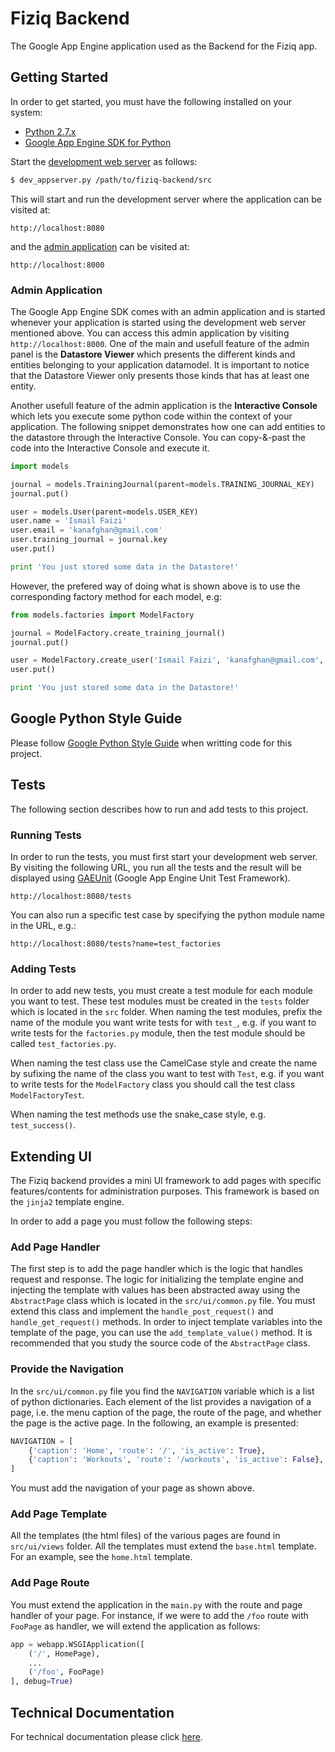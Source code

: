 # Fiziq Backend

The Google App Engine application used as the Backend for the Fiziq app.

## Getting Started
In order to get started, you must have the following installed on your system:

- [Python 2.7.x](https://www.python.org/downloads/)
- [Google App Engine SDK for Python](https://cloud.google.com/appengine/downloads#Google_App_Engine_SDK_for_Python)

Start the [development web server](https://cloud.google.com/appengine/docs/python/tools/devserver) as follows:

```bash
$ dev_appserver.py /path/to/fiziq-backend/src
```

This will start and run the development server where the application can be visited at:

```
http://localhost:8080
``` 

and the [admin application](#admin-application) can be visited at:

```
http://localhost:8000
``` 

### Admin Application
The Google App Engine SDK comes with an admin application and is started whenever your application is started using
the development web server mentioned above. You can access this admin application by 
visiting `http://localhost:8000`. One of the main and usefull feature of the admin panel is 
the **Datastore Viewer** which presents the different kinds and entities belonging to your application datamodel.
It is important to notice that the Datastore Viewer only presents those kinds that has at least one entity.

Another usefull feature of the admin application is the **Interactive Console** which lets you execute some python
code within the context of your application. The following snippet demonstrates how one can add entities to the
datastore through the Interactive Console. You can copy-&-past the code into the Interactive Console and execute
it.

```Python
import models

journal = models.TrainingJournal(parent=models.TRAINING_JOURNAL_KEY)
journal.put()

user = models.User(parent=models.USER_KEY)
user.name = 'Ismail Faizi'
user.email = 'kanafghan@gmail.com'
user.training_journal = journal.key
user.put()

print 'You just stored some data in the Datastore!'
```

However, the prefered way of doing what is shown above is to use the corresponding factory method for each
model, e.g:

```Python
from models.factories import ModelFactory

journal = ModelFactory.create_training_journal()
journal.put()

user = ModelFactory.create_user('Ismail Faizi', 'kanafghan@gmail.com', journal)
user.put()

print 'You just stored some data in the Datastore!'
```

## Google Python Style Guide
Please follow [Google Python Style Guide](http://google-styleguide.googlecode.com/svn/trunk/pyguide.html)
when writting code for this project.


## Tests
The following section describes how to run and add tests to this project.

### Running Tests
In order to run the tests, you must first start your development web server. By visiting the following
URL, you run all the tests and the result will be displayed using 
[GAEUnit](https://code.google.com/p/gaeunit/) (Google App Engine Unit Test Framework).

```
http://localhost:8080/tests
```

You can also run a specific test case by specifying the python module name in the URL, e.g.:

```
http://localhost:8080/tests?name=test_factories
```

### Adding Tests
In order to add new tests, you must create a test module for each module you want to test. These test
modules must be created in the `tests` folder which is located in the `src` folder. When naming the 
test modules, prefix the name of the module you want write tests for with `test_`, e.g. if you want
to write tests for the `factories.py` module, then the test module should be called `test_factories.py`.

When naming the test class use the CamelCase style and create the name by sufixing the name of 
the class you want to test with `Test`, e.g. if you want to write tests for the `ModelFactory` class
you should call the test class `ModelFactoryTest`.

When naming the test methods use the snake_case style, e.g. `test_success()`. 


## Extending UI
The Fiziq backend provides a mini UI framework to add pages with specific features/contents for administration
purposes. This framework is based on the `jinja2` template engine.

In order to add a page you must follow the following steps:

### Add Page Handler
The first step is to add the page handler which is the logic that handles request and response. The logic
for initializing the template engine and injecting the template with values has been abstracted away using
the `AbstractPage` class which is located in the `src/ui/common.py` file. You must extend this class and
implement the `handle_post_request()` and `handle_get_request()` methods. In order to inject template
variables into the template of the page, you can use the `add_template_value()` method. It is recommended 
that you study the source code of the `AbstractPage` class.

### Provide the Navigation
In the `src/ui/common.py` file you find the `NAVIGATION` variable which is a list of python dictionaries.
Each element of the list provides a navigation of a page, i.e. the menu caption of the page, the route of
the page, and whether the page is the active page. In the following, an example is presented:

```Python
NAVIGATION = [
    {'caption': 'Home', 'route': '/', 'is_active': True},
    {'caption': 'Workouts', 'route': '/workouts', 'is_active': False},
]
```
You must add the navigation of your page as shown above.

### Add Page Template
All the templates (the html files) of the various pages are found in `src/ui/views` folder. All the
templates must extend the `base.html` template. For an example, see the `home.html` template.

### Add Page Route
You must extend the application in the `main.py` with the route and page handler of your page.
For instance, if we were to add the `/foo` route with `FooPage` as handler, we will extend the 
application as follows:

```Python
app = webapp.WSGIApplication([
    ('/', HomePage),
    ...
    ('/foo', FooPage)
], debug=True)
```


## Technical Documentation
For technical documentation please click [here](doc/README.md).
